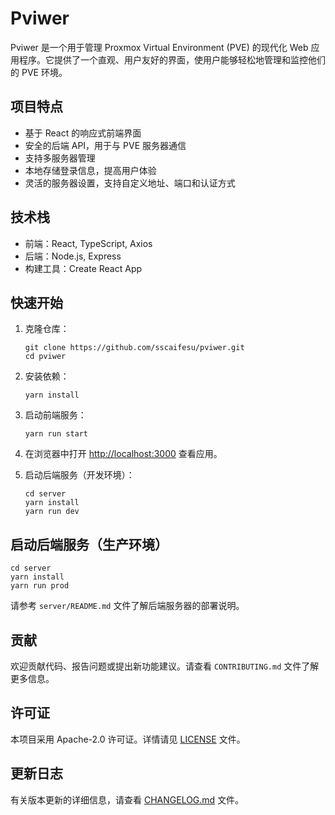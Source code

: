 # Pviwer

Pviwer 是一个用于管理 Proxmox Virtual Environment (PVE) 的现代化 Web 应用程序。它提供了一个直观、用户友好的界面，使用户能够轻松地管理和监控他们的 PVE 环境。

## 项目特点

- 基于 React 的响应式前端界面
- 安全的后端 API，用于与 PVE 服务器通信
- 支持多服务器管理
- 本地存储登录信息，提高用户体验
- 灵活的服务器设置，支持自定义地址、端口和认证方式

## 技术栈

- 前端：React, TypeScript, Axios
- 后端：Node.js, Express
- 构建工具：Create React App

## 快速开始

1. 克隆仓库：
   ```
   git clone https://github.com/sscaifesu/pviwer.git
   cd pviwer
   ```

2. 安装依赖：
   ```
   yarn install
   ```

3. 启动前端服务：
   ```
   yarn run start
   ```

4. 在浏览器中打开 [http://localhost:3000](http://localhost:3000) 查看应用。

5. 启动后端服务（开发环境）：
   ```
   cd server
   yarn install
   yarn run dev
   ```  

## 启动后端服务（生产环境）
   ```
   cd server
   yarn install
   yarn run prod
   ```  

请参考 `server/README.md` 文件了解后端服务器的部署说明。

## 贡献

欢迎贡献代码、报告问题或提出新功能建议。请查看 `CONTRIBUTING.md` 文件了解更多信息。

## 许可证

本项目采用 Apache-2.0 许可证。详情请见 [LICENSE](LICENSE) 文件。

## 更新日志

有关版本更新的详细信息，请查看 [CHANGELOG.md](CHANGELOG.md) 文件。
